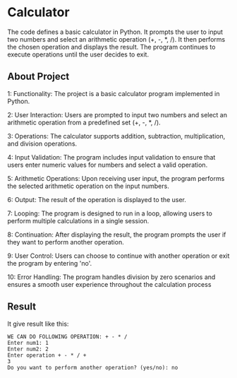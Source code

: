 # Calculator
The code defines a basic calculator in Python. It prompts the user to input two numbers and select an arithmetic operation (+, -, *, /). It then performs the chosen operation and displays the result. The program continues to execute operations until the user decides to exit.

## About Project
1: Functionality: The project is a basic calculator program implemented in Python.

2: User Interaction: Users are prompted to input two numbers and select an arithmetic operation from a predefined set (+, -, *, /).

3: Operations: The calculator supports addition, subtraction, multiplication, and division operations.

4: Input Validation: The program includes input validation to ensure that users enter numeric values for numbers and select a valid operation.

5: Arithmetic Operations: Upon receiving user input, the program performs the selected arithmetic operation on the input numbers.

6: Output: The result of the operation is displayed to the user.

7: Looping: The program is designed to run in a loop, allowing users to perform multiple calculations in a single session.

8: Continuation: After displaying the result, the program prompts the user if they want to perform another operation.

9: User Control: Users can choose to continue with another operation or exit the program by entering 'no'.

10: Error Handling: The program handles division by zero scenarios and ensures a smooth user experience throughout the calculation process

## Result
It give result like this:
```
WE CAN DO FOLLOWING OPERATION: + - * / 
Enter num1: 1
Enter num2: 2
Enter operation + - * / +
3
Do you want to perform another operation? (yes/no): no
```
